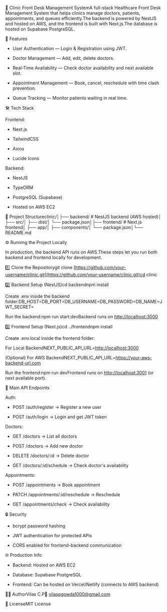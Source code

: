 🏥 Clinic Front Desk Management SystemA full-stack Healthcare Front Desk Management System that helps clinics manage doctors, patients, appointments, and queues efficiently.The backend is powered by NestJS and hosted on AWS, and the frontend is built with Next.js.The database is hosted on Supabase PostgreSQL.

🚀 Features

*   User Authentication — Login & Registration using JWT.
    
*   Doctor Management — Add, edit, delete doctors.
    
*   Real-Time Availability — Check doctor availability and next available slot.
    
*   Appointment Management — Book, cancel, reschedule with time clash prevention.
    
*   Queue Tracking — Monitor patients waiting in real time.
    

🛠 Tech Stack

Frontend:

*   Next.js
    
*   TailwindCSS
    
*   Axios
    
*   Lucide Icons
    

Backend:

*   NestJS
    
*   TypeORM
    
*   PostgreSQL (Supabase)
    
*   Hosted on AWS EC2
    

📂 Project Structureclinic/│├── backend/ # NestJS backend (AWS hosted)│ ├── src/│ ├── dist/│ └── package.json│├── frontend/ # Next.js frontend│ ├── app/│ ├── components/│ └── package.json│└── README.md

⚙️ Running the Project Locally

In production, the backend API runs on AWS.These steps let you run both backend and frontend locally for development.

1️⃣ Clone the Repositorygit clone [https://github.com/your-username/clinic.git](https://github.com/your-username/clinic.git)cd clinic

2️⃣ Backend Setup (NestJS)cd backendnpm install

Create .env inside the backend folder:DB\_HOST=DB\_PORT=DB\_USERNAME=DB\_PASSWORD=DB\_NAME=JWT\_SECRET=

Run the backend:npm run start:devBackend runs on [http://localhost:3000](http://localhost:3000)

3️⃣ Frontend Setup (Next.js)cd ../frontendnpm install

Create .env.local inside the frontend folder:

For Local BackendNEXT\_PUBLIC\_API\_URL=[http://localhost:3000](http://localhost:3000)

(Optional) For AWS BackendNEXT\_PUBLIC\_API\_URL=https://your-aws-backend-url.com

Run the frontend:npm run devFrontend runs on [http://localhost:3001](http://localhost:3001) (or next available port).

📌 Main API Endpoints

Auth:

*   POST /auth/register → Register a new user
    
*   POST /auth/login → Login and get JWT token
    

Doctors:

*   GET /doctors → List all doctors
    
*   POST /doctors → Add new doctor
    
*   DELETE /doctors/:id → Delete doctor
    
*   GET /doctors/:id/schedule → Check doctor's availability
    

Appointments:

*   POST /appointments → Book appointment
    
*   PATCH /appointments/:id/reschedule → Reschedule
    
*   GET /appointments/check → Check availability
    

🔒 Security

*   bcrypt password hashing
    
*   JWT authentication for protected APIs
    
*   CORS enabled for frontend-backend communication
    

🌐 Production Info

*   Backend: Hosted on AWS EC2
    
*   Database: Supabase PostgreSQL
    
*   Frontend: Can be hosted on Vercel/Netlify (connects to AWS backend)
    

👨‍💻 AuthorVilas C.P📧 vilaspgowda1000@gmail.com

📜 LicenseMIT License